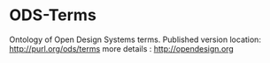 # ODS-Terms
Ontology of Open Design Systems terms.
Published version location: http://purl.org/ods/terms
more details : http://opendesign.org
